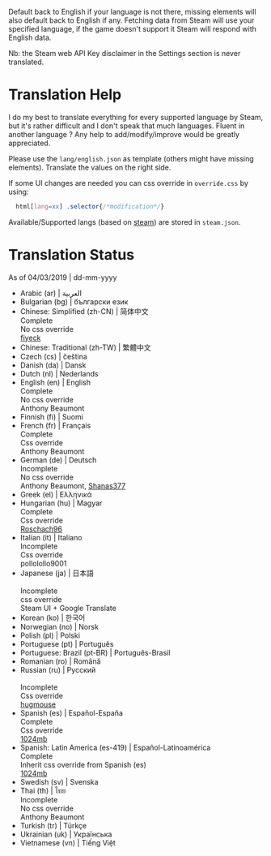 Default back to English if your language is not there, missing elements will also default back to English if any.
Fetching data from Steam will use your specified language, if the game doesn't support it Steam will respond with English data.

Nb: the Steam web API Key disclaimer in the Settings section is never translated.

Translation Help
================

I do my best to translate everything for every supported language by Steam, but it's rather difficult and I don't speak that much languages.
Fluent in another language ? Any help to add/modify/improve would be greatly appreciated.

Please use the `lang/english.json` as template (others might have missing elements).
Translate the values on the right side.

If some UI changes are needed you can css override in `override.css` by using:
```css
  html[lang=xx] .selector{/*modification*/}
```

Available/Supported langs (based on [steam](https://partner.steamgames.com/doc/store/localization)) are stored in `steam.json`.

Translation Status
==================
As of 04/03/2019 | dd-mm-yyyy

- Arabic (ar) | العربية
- Bulgarian (bg) | български език
- Chinese: Simplified  (zh-CN) | 简体中文
    <br/>Complete <br/>
    No css override <br/>
    [fiyeck](https://github.com/fiyeck)
- Chinese: Traditional (zh-TW) | 繁體中文	
- Czech (cs) | čeština	
- Danish (da) | Dansk	
- Dutch (nl) | Nederlands	
- English (en) | English
    <br/>Complete <br/>
    No css override <br/>
    Anthony Beaumont
- Finnish (fi) | Suomi	
- French (fr) | Français
    <br/>Complete <br/>
    Css override <br/>
    Anthony Beaumont
- German (de) | Deutsch
    <br/>Incomplete <br/>
    No css override <br/>
    Anthony Beaumont, [Shanas377](https://github.com/Shanas377)
- Greek (el) | Ελληνικά	
- Hungarian (hu) | Magyar
    <br/>Complete <br/>
    Css override <br/>
    [Roschach96](https://github.com/Roschach96)
- Italian (it) | Italiano
    <br/>Incomplete <br/>
    Css override <br/>
    pollolollo9001
- Japanese (ja) | 日本語	
    <br/>Incomplete <br/>
    css override <br/>
    Steam UI + Google Translate	
- Korean (ko) | 한국어
- Norwegian (no) | Norsk	
- Polish (pl) | Polski	
- Portuguese (pt) | Português	
- Portuguese: Brazil (pt-BR) | Português-Brasil	
- Romanian (ro) | Română	
- Russian (ru) | Русский	
    <br/>Incomplete <br/>
    Css override <br/>
    [hugmouse](https://github.com/hugmouse)
- Spanish (es) | Español-España
    <br/> Complete <br/>
    Css override <br/>
    [1024mb](https://github.com/1024mb)	
- Spanish: Latin America (es-419) | Español-Latinoamérica
    <br/> Complete <br/>
    Inherit css override from Spanish (es) <br/>
    [1024mb](https://github.com/1024mb)	
- Swedish (sv) | Svenska	
- Thai (th) | ไทย
    <br/>Incomplete <br/>
    No css override <br/>
    Anthony Beaumont
- Turkish (tr) | Türkçe
- Ukrainian (uk) | Українська	
- Vietnamese (vn) | Tiếng Việt

